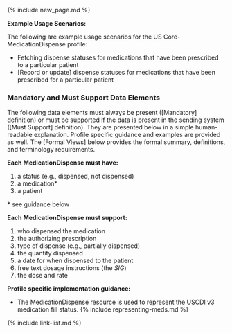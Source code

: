 {% include new_page.md %}

**Example Usage Scenarios:**

The following are example usage scenarios for the US Core-MedicationDispense
profile:

-  Fetching dispense statuses for medications that have been prescribed to a particular patient
-  [Record or update] dispense statuses for medications that have been prescribed for a particular
    patient

### Mandatory and Must Support Data Elements


The following data elements must always be present ([Mandatory] definition) or must be supported if the data is present in the sending system ([Must Support] definition). They are presented below in a simple human-readable explanation. Profile specific guidance and examples are provided as well. The [Formal Views] below provides the formal summary, definitions, and terminology requirements.  

**Each MedicationDispense must have:**

1. a status (e.g., dispensed, not dispensed)
2. a medication*
3. a patient

\* see guidance below

**Each MedicationDispense must support:**

1. who dispensed the medication
2. the authorizing prescription
3. type of dispense (e.g., partially dispensed)
4. the quantity dispensed
5. <span class="bg-success" markdown="1">a date for when dispensed to the patient</span><!-- new-content -->
6. free text dosage instructions (the *SIG*)
7. the dose and rate


**Profile specific implementation guidance:**

* The MedicationDispense resource is used to represent the USCDI v3 medication fill status.
{% include representing-meds.md %}

{% include link-list.md %}
